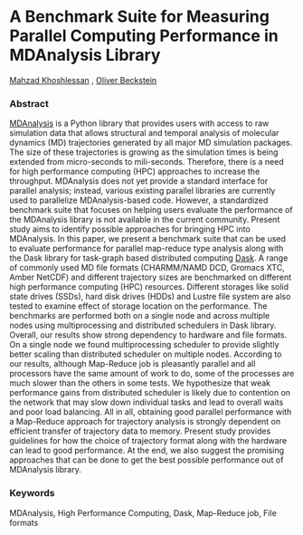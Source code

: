 # A Benchmark Suite for Measuring Parallel Computing Performance in MDAnalysis Library
[Mahzad Khoshlessan](https://github.com/mkhoshle) , [Oliver Beckstein](https://github.com/orbeckst)

### Abstract

[MDAnalysis][] is a Python library that provides users with access to raw simulation data that allows structural and temporal analysis of molecular dynamics (MD) trajectories generated by all major MD simulation packages. 
The size of these trajectories is growing as the simulation times is being extended from micro-seconds to mili-seconds. 
Therefore, there is a need for high performance computing (HPC) approaches to increase the throughput. 
MDAnalysis does not yet provide a standard interface for parallel analysis; instead, various existing parallel libraries are currently used to parallelize MDAnalysis-based code. 
However, a standardized benchmark suite that focuses on helping users evaluate the performance of the MDAnalysis library is not available in the current community. 
Present study aims to identify possible approaches for bringing HPC into MDAnalysis. 
In this paper, we present a benchmark suite that can be used to evaluate performance for parallel map-reduce type analysis along with the Dask library for task-graph based distributed computing [Dask][]. 
A range of commonly used MD file formats (CHARMM/NAMD DCD, Gromacs XTC, Amber NetCDF) and different trajectory sizes are benchmarked on different high performance computing (HPC) resources. 
Different storages like solid state drives (SSDs), hard disk drives (HDDs) and Lustre file system are also tested to examine effect of storage location on the performance. 
The benchmarks are performed both on a single node and across multiple nodes using multiprocessing and distributed schedulers in Dask library.
Overall, our results show strong dependency to hardware and file formats. 
On a single node we found multiprocessing scheduler to provide slightly better scaling than distributed scheduler on multiple nodes.
According to our results, although Map-Reduce job is pleasantly parallel and all processors have the same amount of work to do, some of the processes are much slower than the others in some tests.
We hypothesize that weak performance gains from distributed scheduler is likely due to contention on the network that may slow down individual tasks and lead to overall waits and poor load balancing. 
All in all, obtaining good parallel performance with a Map-Reduce approach for trajectory analysis is strongly dependent on efficient transfer of trajectory data to memory. 
Present study provides guidelines for how the choice of trajectory format along with the hardware can lead to good performance.
At the end, we also suggest the promising approaches that can be done to get the best possible performance out of MDAnalysis library.

### Keywords
MDAnalysis, High Performance Computing, Dask, Map-Reduce job, File formats

[MDAnalysis]: http://mdanalysis.org
[Dask]: http://dask.pydata.orgi
